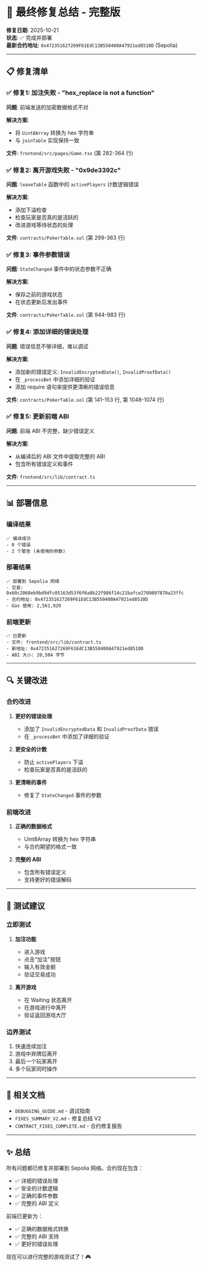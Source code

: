 # 🎉 最终修复总结 - 完整版

**修复日期**: 2025-10-21  
**状态**: ✅ 完成并部署  
**最新合约地址**: `0x472351627269F61EdC13B550400A47921ed8510D` (Sepolia)

---

## 📋 修复清单

### ✅ 修复1: 加注失败 - "hex_replace is not a function"

**问题**: 前端发送的加密数据格式不对

**解决方案**:
- 将 `Uint8Array` 转换为 hex 字符串
- 与 `joinTable` 实现保持一致

**文件**: `frontend/src/pages/Game.tsx` (第 282-364 行)

### ✅ 修复2: 离开游戏失败 - "0x9de3392c"

**问题**: `leaveTable` 函数中的 `activePlayers` 计数逻辑错误

**解决方案**:
- 添加下溢检查
- 检查玩家是否真的是活跃的
- 改进游戏等待状态的处理

**文件**: `contracts/PokerTable.sol` (第 299-363 行)

### ✅ 修复3: 事件参数错误

**问题**: `StateChanged` 事件中的状态参数不正确

**解决方案**:
- 保存之前的游戏状态
- 在状态更新后发出事件

**文件**: `contracts/PokerTable.sol` (第 944-983 行)

### ✅ 修复4: 添加详细的错误处理

**问题**: 错误信息不够详细，难以调试

**解决方案**:
- 添加新的错误定义: `InvalidEncryptedData()`, `InvalidProofData()`
- 在 `_processBet` 中添加详细的验证
- 添加 require 语句来提供更清晰的错误信息

**文件**: `contracts/PokerTable.sol` (第 141-153 行, 第 1048-1074 行)

### ✅ 修复5: 更新前端 ABI

**问题**: 前端 ABI 不完整，缺少错误定义

**解决方案**:
- 从编译后的 ABI 文件中提取完整的 ABI
- 包含所有错误定义和事件

**文件**: `frontend/src/lib/contract.ts`

---

## 📊 部署信息

### 编译结果
```
✅ 编译成功
- 0 个错误
- 2 个警告 (未使用的参数)
```

### 部署结果
```
✅ 部署到 Sepolia 网络
- 交易: 0x60c2068eb9bd9dfc05163d53f6f6a8b22f986f14c21bafce2709807870a23ffc
- 合约地址: 0x472351627269F61EdC13B550400A47921ed8510D
- Gas 使用: 2,561,920
```

### 前端更新
```
✅ 已更新
- 文件: frontend/src/lib/contract.ts
- 新地址: 0x472351627269F61EdC13B550400A47921ed8510D
- ABI 大小: 20,504 字节
```

---

## 🔍 关键改进

### 合约改进

1. **更好的错误处理**
   - 添加了 `InvalidEncryptedData` 和 `InvalidProofData` 错误
   - 在 `_processBet` 中添加了详细的验证

2. **更安全的计数**
   - 防止 `activePlayers` 下溢
   - 检查玩家是否真的是活跃的

3. **更清晰的事件**
   - 修复了 `StateChanged` 事件的参数

### 前端改进

1. **正确的数据格式**
   - Uint8Array 转换为 hex 字符串
   - 与合约期望的格式一致

2. **完整的 ABI**
   - 包含所有错误定义
   - 支持更好的错误解码

---

## 🧪 测试建议

### 立即测试

1. **加注功能**
   - 进入游戏
   - 点击"加注"按钮
   - 输入有效金额
   - 验证交易成功

2. **离开游戏**
   - 在 Waiting 状态离开
   - 在游戏进行中离开
   - 验证返回游戏大厅

### 边界测试

1. 快速连续加注
2. 游戏中弃牌后离开
3. 最后一个玩家离开
4. 多个玩家同时操作

---

## 📝 相关文档

- `DEBUGGING_GUIDE.md` - 调试指南
- `FIXES_SUMMARY_V2.md` - 修复总结 V2
- `CONTRACT_FIXES_COMPLETE.md` - 合约修复报告

---

## ✨ 总结

所有问题都已修复并部署到 Sepolia 网络。合约现在包含：
- ✅ 详细的错误处理
- ✅ 安全的计数逻辑
- ✅ 正确的事件参数
- ✅ 完整的 ABI 定义

前端已更新为：
- ✅ 正确的数据格式转换
- ✅ 完整的 ABI 支持
- ✅ 更好的错误处理

现在可以进行完整的游戏测试了！🎮


